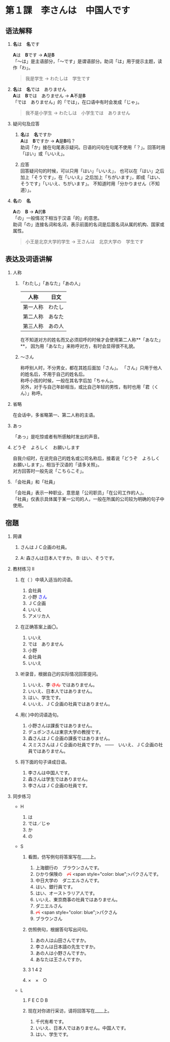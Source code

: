 # 第１課　李さんは　中国人です

## 语法解释

1. **名**は　**名**です

    **A**は　**B**です $\rightarrow$ **A**是**B**  
    「〜は」是主语部分，「～です」是谓语部分。助词「は」用于提示主题，读作「わ」。  

    > 我是学生 $\rightarrow$ わたしは　学生です  

2. **名**は　**名**では　ありません  
    **A**は　**B**では　ありません $\rightarrow$ **A**不是**B**  
    「では　ありません」的「では」，在口语中有时会发成「じゃ」。  

    > 我不是小学生 $\rightarrow$ わたしは　小学生では　ありません  

3. 疑问句及应答

    1. **名**は　**名**ですか  
        **A**は　**B**ですか $\rightarrow$ **A**是**B**吗？  
        助词「か」接在句尾表示疑问。日语的问句在句尾不使用「？」。回答时用「はい」或「いいえ」。  

    2. 应答  
        回答疑问句的时候，可以只用「はい」「いいえ」，
        也可以在「はい」之后加上「そうです」，在「いいえ」之后加上「ちがいます」，即成「はい、そうです」「いいえ、ちがいます」。
        不知道时用「分かりません（不知道）」。

4. **名**の　**名**

    **A**の　**B** $\rightarrow$ **A**的**B**  
    「の」一般情况下相当于汉语「的」的意思。  
    助词「の」连接名词和名词，表示前面的名词是后面名词从属的机构、国家或属性。  

    > 小王是北京大学的学生 $\rightarrow$ 王さんは　北京大学の　学生です

## 表达及词语讲解

1. 人称  

    1. 「わたし」「あなた」「あの人」

        |人称|日文|
        |---|---|
        |第一人称|わたし|
        |第二人称|あなた|
        |第三人称|あの人|  

        在不知道对方的姓名而又必须招呼的时候才会使用第二人称**「あなた」**，
        因为用「あなた」来称呼对方，有时会显得很不礼貌。

    2. 〜さん  

        称呼别人时，不分男女，都在其姓后面加「さん」。
        「さん」只用于他人的姓名后，不用于自己的姓名后。  
        称呼小孩的时候，一般在其名字后加「ちゃん」。  
        另外，对于与自己年龄相当，或比自己年轻的男性，有时也用「君（くん）」称呼。

2. 省略

    在会话中，多省略第一、第二人称的主语。

3. あっ

    「あっ」是吃惊或者有所感触时发出的声音。

4. どうぞ　よろしく　お願いします

    自我介绍时，在说完自己的姓名或公司名称后，接着说「どうぞ　よろしく　お願いします」，相当于汉语的「请多关照」。  
    对方回答时一般先说「こちらこそ」。

5. 「会社員」和「社員」

    「会社員」表示一种职业，意思是「公司职员」「在公司工作的人」。  
    「社員」仅表示具体属于某一公司的人，一般在所属的公司较为明确的句子中使用。

## 宿題

1. 网课

    1. さんはＪＣ企画の社員。

    2. A: 森さんは日本人ですか。
        B: はい、そうです。

2. 教材练习 II

    1. 在（    ）中填入适当的词语。

        1. 会社員
        2. 小野 <span style="color: blue;">さん</span>
        3. ＪＣ企画
        4. いいえ
        5. アメリカ人

    2. 在正确答案上画〇。

        1. いいえ
        2. では　ありません
        3. 小野
        4. 会社員
        5. いいえ

    3. 听录音，根据自己的实际情况回答提问。

        1. いいえ、李 <span style="color: red;">~~さん~~</span> ではありません。
        2. いいえ、日本人ではありません。
        3. はい、学生です。
        4. いいえ、ＪＣ企画の社員ではありません。

    4. 用{    }中的词语造句。

        1. 小野さんは課長ではありません。
        2. デュポンさんは東京大学の教授です。
        3. 森さんはＪＣ企画の課長ではありません。
        4. スミスさんはＪＣ企画の社員ですか。
            ——　いいえ、ＪＣ企画の社員ではありません。

    5. 将下面的句子译成日语。

        1. 李さんは中国人です。
        2. 森さんは学生ではありません。
        3. 李さんはＪＣ企画の社員です。

3. 同步练习

    - H

        1. は
        2. では／じゃ
        3. か
        4. の

    - S

        1. 看图，仿写例句将答案写在____上。

            1. 上海銀行の　ブラウンさんです。
            2. ひかり保険の　<span style="color: red;">~~バ~~</span> <span style="color: blue";>パ</span>クさんです。
            3. 中日大学の　ダニエルさんです。
            4. はい、銀行員です。
            5. はい、オーストラリア人です。
            6. いいえ、東京商事の社員ではありません。
            7. ダニエルさん
            8. <span style="color: red;">~~バ~~</span> <span style="color: blue";>パ</span>クさん
            9. ブラウンさん

        2. 仿照例句，根据答句写出问句。

            1. あの人は山田さんですか。
            2. 李さんは日本語の先生ですか。
            3. あの人は小野さんですか。
            4. あなたは王さんですか。

        3. 3 1 4 2

        4. ×　×　○

    - L

        1. F E C D B

        2. 现在对你进行采访，请将回答写在____上。

            1. 千代有希です。
            2. いいえ、日本人ではありません。中国人です。
            3. はい、学生です。
